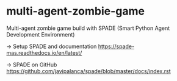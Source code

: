 # multi-agent-zombie-game
Multi-agent zombie game build with SPADE (Smart Python Agent Development Environment)

-> Setup SPADE and documentation
https://spade-mas.readthedocs.io/en/latest/

-> SPADE on GitHub
https://github.com/javipalanca/spade/blob/master/docs/index.rst
